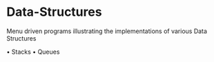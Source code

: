 # Data-Structures

Menu driven programs illustrating the implementations of various Data Structures

• Stacks
• Queues
